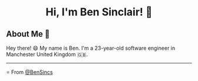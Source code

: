 <h1 align="center">Hi, I'm Ben Sinclair! 🎸</h1>



## About Me :wave:

Hey there! :smile: My name is Ben. I'm a 23-year-old software engineer in Manchester United Kingdom 🇬🇧. 

<!-- More info on badges below: https://github.com/badges/shields/blob/master/doc/logos.md -->

<hr/>

:star: From [@BenSincs](https://github.com/bensincs)
